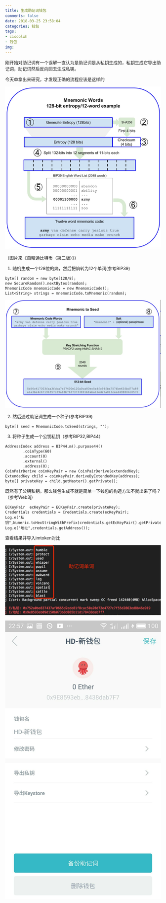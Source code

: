 ```yaml
---
title: 生成助记词钱包
comments: false
date: 2018-03-25 23:58:04
categories: 钱包
tags:
- ciscolxh
- 钱包
img:
---
```

刚开始对助记词有一个误解一直认为是助记词是从私钥生成的，私钥生成它导出助记词，助记词然后反向回去生成私钥。

今天单拿出来研究，才发现正确的流程应该是这样的

![image](/images/bip201803252337.jpg)

（图片来《自精通比特币（第二版）》）

1. 随机生成一个128位的熵，然后把熵转为12个单词(参考BIP39)

```
byte[] random = new byte[128/8];
new SecureRandom().nextBytes(random);
MnemonicCode mnemonicCode = new MnemonicCode();
List<String> strings = mnemonicCode.toMnemonic(random);
```
![image](/images/bip201803252339.jpg)

2. 然后通过助记词生成一个种子(参考BIP39)

```
byte[] seed = MnemonicCode.toSeed(strings, "");
```
3. 将种子生成一个公钥私钥（参考BIP32,BIP44）

```
AddressIndex address = BIP44.m().purpose44()
        .coinType(60)
        .account(0)
        .external()
        .address(0);
CoinPairDerive coinKeyPair = new CoinPairDerive(extendedKey);
ExtendedKey child = coinKeyPair.deriveByExtendedKey(address);
byte[] privateKey = child.getMaster().getPrivate();
```
既然有了公钥私钥。那么钱包生成不就是简单一下钱包的构造方法不就出来了吗？（参考Web3j）

```
ECKeyPair  ecKeyPair = ECKeyPair.create(privateKey);
Credentials credentials = Credentials.create(ecKeyPair);
Log.e("私钥",Numeric.toHexStringWithPrefix(credentials.getEcKeyPair().getPrivateKey()));
Log.e("地址",credentials.getAddress());
```
查看结果并导入imtoken对比

![image](/images/bip201803252342.jpg)

![image](/images/bip201803252344.jpg)

